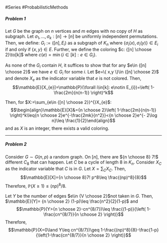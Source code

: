 #Series #ProbabilisticMethods 

##### Problem 1
Let $G$ be the graph on $n$ vertices and $m$ edges with no copy of $H$ as subgraph. Let $\sigma_{1},\dots,\sigma_{k}:[n]\to[n]$ be uniformly independent permutations. Then, we define: $G_{i}:=([n],E_{i})$ as a subgraph of $K_{n}$ where $\{ \sigma_{i}(x),\sigma_{i}(y) \}\in E_{i}$ if and only if $\{ x,y \}\in E$. Further, we define the coloring $c: {[n] \choose 2}\to[k]$ where $c(e)=\min\{ i\in [k]: e\in G_{i} \}$.

As none of the $G_{i}$ contain $H$, it suffices to show that for any $e\in {[n] \choose 2}$ we have $e\in G_{i}$ for some $i$. Let $e=\{ x,y \}\in {[n] \choose 2}$ and denote $X_{e}$ as the indicator variable that $e$ is not colored. Then, $$\mathbb{E}[X_{e}]=\mathbb{P}(\forall i\in[k]: e\notin E_{i})=\left( 1-\frac{2m}{n(n-1)} \right)^k$$

Then, for $X:=\sum_{e\in {[n] \choose 2}}^{}X_{e}$: $$\begin{align}\mathbb{E}[X]&={n \choose 2}\left( 1-\frac{2m}{n(n-1)} \right)^k\leq{n \choose 2}e^{-\frac{2mk}{n^2}}<{n \choose 2}e^{- 2\log n}\leq \frac{1}{2}\end{align}$$and as $X$ is an integer, there exists a valid coloring. 

---
##### Problem 2
Consider $G \sim G(n,p)$ a random graph. On $[n]$, there are ${n \choose 8} 7!$ different $C_{8}$ that can happen. Let $C$ be a cycle of length $8$ in $K_{n}$. Consider $X_{C}$ as the indicator variable that $C$ is in $G$. Let $X=\sum_{C}X_{C}$. Then, $$\mathbb{E}[X]={n \choose 8}7! p^8\leq \frac{(np)^8}{8}$$Therefore, $\mathbb{P}(X\geq 1)\leq (np)^8 / 8$. 

Let $Y$ be the number of edges $e\in {V \choose 2}$not taken in $G$. Then, $\mathbb{E}[Y]= {n \choose 2} (1-p)\leq  \frac{n^2}{2}(1-p)$ and $$\mathbb{P}(Y>{n \choose 2}-cn^{8/7})\leq \frac{(1-p)}{\left( 1-\frac{cn^{8/7}}{n \choose 2} \right)}$$Therefore, $$\mathbb{P}(X=0\land Y\leq cn^{8/7})\geq 1-\frac{(np)^8}{8}-\frac{1-p}{\left(1-\frac{cn^{8/7}}{n \choose 2} \right)}$$


